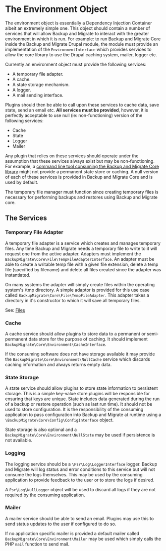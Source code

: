 # The Environment Object

The environment object is essentially a Dependency Injection Container albeit an extremely simple one. This object should
contain a number of services that will allow Backup and Migrate to interact with the greater environment in which it is
run. For example: to run Backup and Migrate Core inside the Backup and Migrate Drupal module, the module
must provide an implementation of the `EnvironmentInterface` which provides services to allow the core library to use
the Drupal caching system, mailer, logger etc. 

Currently an environment object must provide the following services:

* A temporary file adapter.
* A cache.
* A state storage mechanism.
* A logger.
* A mail sending interface.

Plugins should then be able to call upon these services to cache data, save state, send an email etc. **All services must be provided**, however, it is perfectly acceptable to use null (ie: non-functioning) version of the following services:

* Cache
* State
* Logger
* Mailer

Any plugin that relies on these services should operate under the assumption that these services always exist but may be non-functioning. For example, a [command line tool consuming the Backup and Migrate Core library](https://github.com/backupmigrate/backup_migrate_cli) might not provide a permanent state store or caching. A null version of each of these services is provided in Backup and Migrate Core and is used by default.

The temporary file manager must function since creating temporary files is necessary for performing backups and restores using Backup and Migrate core.

## The Services

### Temporary File Adapter
A temporary file adapter is a service which creates and manages temporary files. Any time Backup and Migrate needs a temporary file to write to it will request one from the active adapter. Adapters must implement the `BackupMigrate\Core\File\TempFileAdapterInterface`. An adapter must be able to create a writable temp file with a given file extension, delete a temp file (specified by filename) and delete all files created since the adapter was instantiated.

On many systems the adapter will simply create files within the operating system's /tmp directory. A simple adaptor is provided for this use case called `BackupMigrate\Core\File\TempFileAdapter`. This adapter takes a directory in it's constructor to which it will save all temporary files.

See: [Files](https://github.com/backupmigrate/backup_migrate_core/tree/master/src/File)

### Cache
A cache service should allow plugins to store data to a permanent or semi-permanent data store for the purpose of caching. It should implement `BackupMigrate\Core\Environment\CacheInterface`.

If the consuming software does not have storage available it may provide the `BackupMigrate\Core\Environment\NullCache` service which discards caching information and always returns empty data.

### State Storage
A state service should allow plugins to store state information to persistent storage. This is a simple key-value store plugins will be responsible for ensuring that keys are unique. State includes data generated during the run of a backup or restore operation (such as last run time). It should not be used to store configuration. It is the responsibility of the consuming application to pass configuration into Backup and Migrate at runtime using a `\BackupMigrate\Core\Config\ConfigInterface` object.

State storage is also optional and a `BackupMigrate\Core\Environment\NullState` may be used if persistence is not available.

### Logging
The logging service should be a `\Psr\Log\LoggerInterface` logger. Backup and Migrate will log status and error conditions to this service but will not consume the logs themselves. This may be used by the consuming application to provide feedback to the user or to store the logs if desired. 

A `Psr\Log\NullLogger` object will be used to discard all logs if they are not required by the consuming application.

### Mailer
A mailer service should be able to send an email. Plugins may use this to send status updates to the user if configured to do so. 

If no application specific mailer is provided a default mailer called `BackupMigrate\Core\Environment\Mailer` may be used which simply calls the PHP `mail` function to send mail.


